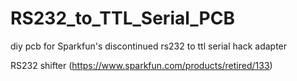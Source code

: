 # RS232_to_TTL_Serial_PCB
diy pcb for Sparkfun's discontinued rs232 to ttl serial hack adapter 

RS232 shifter (https://www.sparkfun.com/products/retired/133)

